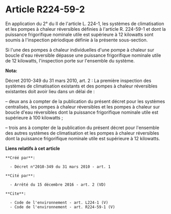 # Article R224-59-2

En application du 2° du II de l'article L. 224-1, les systèmes de climatisation et les pompes à chaleur réversibles définies
à l'article R. 224-59-1 et dont la puissance frigorifique nominale utile est supérieure à 12 kilowatts sont soumis à
l'inspection périodique définie à la présente sous-section.

Si l'une des pompes à chaleur individuelles d'une pompe à chaleur sur boucle d'eau réversible dépasse une puissance
frigorifique nominale utile de 12 kilowatts, l'inspection porte sur l'ensemble du système.

**Nota:**

Décret 2010-349 du 31 mars 2010, art. 2 : La première inspection des systèmes de climatisation existants et des pompes à
chaleur réversibles existantes doit avoir lieu dans un délai de :

– deux ans à compter de la publication du présent décret pour les systèmes centralisés, les pompes à chaleur réversibles et
les pompes à chaleur sur boucle d'eau réversibles dont la puissance frigorifique nominale utile est supérieure à 100
kilowatts ;

– trois ans à compter de la publication du présent décret pour l'ensemble des autres systèmes de climatisation et les pompes
à chaleur réversibles dont la puissance frigorifique nominale utile est supérieure à 12 kilowatts.

**Liens relatifs à cet article**

	**Créé par**:

	  - Décret n°2010-349 du 31 mars 2010 - art. 1

	**Cité par**:

	  - Arrêté du 15 décembre 2016 - art. 2 (VD)

	**Cite**:

	  - Code de l'environnement - art. L224-1 (V)
	  - Code de l'environnement - art. R224-59-1 (V)
